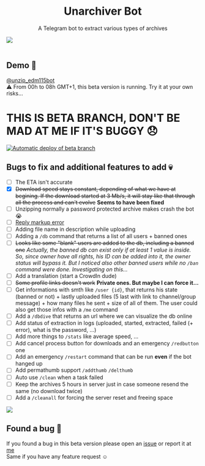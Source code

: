 <h1 align="center">Unarchiver Bot</h1>

<p align="center">A Telegram bot to extract various types of archives</p>

<img align="center" src="https://telegra.ph/file/426207477776ffa00519f.png"/>
</br></br>

## Demo 🥰

[@unzip_edm115bot](https://t.me/unzip_edm115bot)  
⚠️ From 00h to 08h GMT+1, this beta version is running. Try it at your own risks…  
  
# **THIS IS BETA BRANCH, DON'T BE MAD AT ME IF IT'S BUGGY 😞**
[![Automatic deploy of beta branch](https://github.com/EDM115/unzip-bot/actions/workflows/beta-auto-deploy.yml/badge.svg?branch=beta)](https://github.com/EDM115/unzip-bot/actions/workflows/beta-auto-deploy.yml)  
  
  
## Bugs to fix and additional features to add 💀  
  
- [ ] The ETA isn't accurate
- [x] ~~Download speed stays constant, depending of what we have at begining. If the download started at 3 Mb/s, it will stay like that through all the process and can't evolve~~ **Seems to have been fixed**
- [ ] Unzipping normally a password protected archive makes crash the bot 😭
- [ ] [Reply markup error](https://github.com/EDM115/unzip-bot/issues/2)
- [ ] Adding file name in description while uploading
- [ ] Adding a `/db` command that returns a list of all users + banned ones
- [ ] ~~Looks like some "blank" users are added to the db, including a banned one~~ *Actually, the banned db can exist only if at least 1 value is inside. So, since owner have all rights, his ID can be added into it, the owner status will bypass it. But I noticed also other banned users while no `/ban` command were done. Investigating on this…*
- [ ] Add a translation (start a CrowdIn dude)
- [ ] ~~Some profile links doesn't work~~ **Private ones. But maybe I can force it…**
- [ ] Get informations with smth like `/user {id}`, that returns his state (banned or not) + lastly uploaded files (5 last with link to channel/group message) + how many files he sent + size of all of them. The user could also get those infos with a `/me` command
- [ ] Add a `/dbdive` that returns an url where we can visualize the db online
- [ ] Add status of extraction in logs (uploaded, started, extracted, failed (+ error), what is the password, …)
- [ ] Add more things to `/stats` like average speed, …
- [ ] Add cancel process button for downloads and an emergency `/redbutton` one
- [ ] Add an emergency `/restart` command that can be run **even** if the bot hanged up
- [ ] Add permathumb support `/addthumb` `/delthumb`
- [ ] Auto use `/clean` when a task failed
- [ ] Keep the archives 5 hours in server just in case someone resend the same (no download twice)
- [ ] Add a `/cleanall` for forcing the server reset and freeing space
  
<a href="https://www.heroku.com/deploy?template=https://github.com/EDM115/unzip-bot/tree/beta"><img src="https://www.herokucdn.com/deploy/button.svg"></a>  
  
## Found a bug 🐞

If you found a bug in this beta version please open an [issue](https://github.com/EDM115/unzip-bot/issues) or report it at [me](https://t.me/EDM115)  
Same if you have any feature request ☺️
